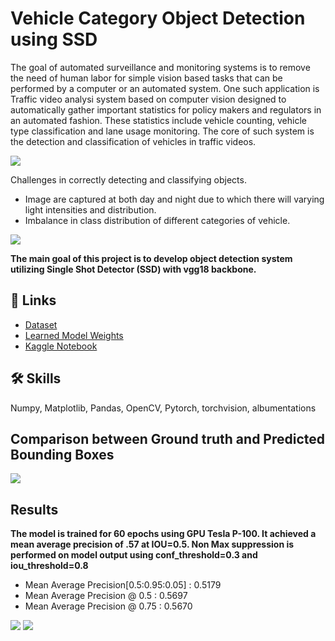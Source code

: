 

# Vehicle Category Object Detection using SSD 

The goal of automated surveillance and monitoring systems is to remove the need of human labor for simple
vision based tasks that can be performed by a computer or an automated system. One such application is Traffic video analysi system based on computer vision designed to automatically gather important statistics for policy makers and regulators in an automated fashion. These statistics include vehicle counting, vehicle type classification and lane usage monitoring. The core of such system is the detection and classification of vehicles in traffic videos.

![](https://i.ibb.co/4sVh0Rj/download.jpg)

Challenges in correctly detecting and classifying objects. 
- Image are captured at both day and night due to which there will varying  light intensities and  distribution.
- Imbalance in class distribution of different categories of vehicle.

![](https://i.ibb.co/gW4N6YF/1.png)

**The main goal of this project is to develop object detection system utilizing Single Shot Detector (SSD) with vgg18 backbone.**

## 🔗 Links

- [Dataset](https://www.kaggle.com/datasets/sakshamjn/vehicle-detection-8-classes-object-detection/code)
- [Learned Model Weights](https://www.kaggle.com/datasets/sudhanshu2198/vehicle-categorization-detection-earned-weights)
- [Kaggle Notebook](https://www.kaggle.com/code/sudhanshu2198/vehicle-category-object-detection-pytorch)
## 🛠 Skills
Numpy, Matplotlib, Pandas, OpenCV, Pytorch, torchvision, albumentations

## Comparison between Ground truth and Predicted Bounding Boxes
![](https://i.ibb.co/syqZJw0/4.png)

## Results

**The model is trained for 60 epochs using GPU Tesla P-100. It achieved a mean average precision of .57 at IOU=0.5. Non Max suppression is performed on model output using conf_threshold=0.3 and iou_threshold=0.8**

- Mean Average Precision[0.5:0.95:0.05] : 0.5179
- Mean Average Precision @ 0.5          : 0.5697
- Mean Average Precision @ 0.75         : 0.5670

![](https://i.ibb.co/WP8Rz6J/3.png)
![](https://i.ibb.co/JHWjFNx/5.png)




